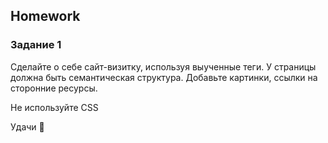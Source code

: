 ##  Homework

### Задание 1

Сделайте о себе сайт-визитку, используя выученные теги.
У страницы должна быть семантическая структура. Добавьте картинки, ссылки на сторонние ресурсы.

Не используйте CSS

Удачи 🚀





